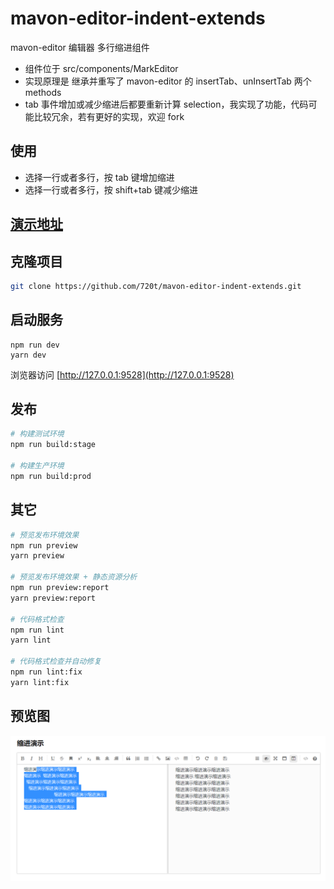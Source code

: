 # mavon-editor-indent-extends

mavon-editor 编辑器 多行缩进组件

- 组件位于 src/components/MarkEditor
- 实现原理是 继承并重写了 mavon-editor 的 insertTab、unInsertTab 两个 methods
- tab 事件增加或减少缩进后都要重新计算 selection，我实现了功能，代码可能比较冗余，若有更好的实现，欢迎 fork

## 使用

- 选择一行或者多行，按 tab 键增加缩进
- 选择一行或者多行，按 shift+tab 键减少缩进

## [演示地址](https://720t.github.io/mavon-editor-indent-extends/)

## 克隆项目

```bash
git clone https://github.com/720t/mavon-editor-indent-extends.git
```

## 启动服务

```
npm run dev
yarn dev
```

浏览器访问 [http://127.0.0.1:9528](http://127.0.0.1:9528)

## 发布

```bash
# 构建测试环境
npm run build:stage

# 构建生产环境
npm run build:prod
```

## 其它

```bash
# 预览发布环境效果
npm run preview
yarn preview

# 预览发布环境效果 + 静态资源分析
npm run preview:report
yarn preview:report

# 代码格式检查
npm run lint
yarn lint

# 代码格式检查并自动修复
npm run lint:fix
yarn lint:fix
```

## 预览图

![预览](https://github.com/720t/mavon-editor-indent-extends/blob/master/public/preview.png?raw=true)
